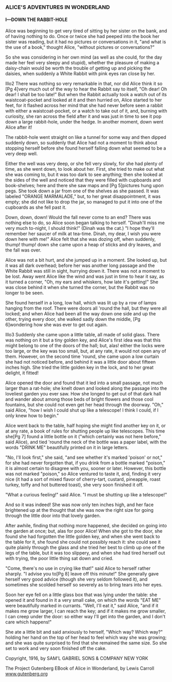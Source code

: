 ### ALICE'S ADVENTURES IN WONDERLAND

#### I—DOWN THE RABBIT-HOLE

Alice was beginning to get very tired of sitting by her sister on the bank, and of having nothing to do. Once or twice she had peeped into the book her sister was reading, but it had no pictures or conversations in it, "and what is the use of a book," thought Alice, "without pictures or conversations?"

So she was considering in her own mind (as well as she could, for the day made her feel very sleepy and stupid), whether the pleasure of making a daisy-chain would be worth the trouble of getting up and picking the daisies, when suddenly a White Rabbit with pink eyes ran close by her.

Illo2
There was nothing so very remarkable in that, nor did Alice think it so [Pg 4]very much out of the way to hear the Rabbit say to itself, "Oh dear! Oh dear! I shall be too late!" But when the Rabbit actually took a watch out of its waistcoat-pocket and looked at it and then hurried on, Alice started to her feet, for it flashed across her mind that she had never before seen a rabbit with either a waistcoat-pocket, or a watch to take out of it, and, burning with curiosity, she ran across the field after it and was just in time to see it pop down a large rabbit-hole, under the hedge. In another moment, down went Alice after it!

The rabbit-hole went straight on like a tunnel for some way and then dipped suddenly down, so suddenly that Alice had not a moment to think about stopping herself before she found herself falling down what seemed to be a very deep well.

Either the well was very deep, or she fell very slowly, for she had plenty of time, as she went down, to look about her. First, she tried to make out what she was coming to, but it was too dark to see anything; then she looked at the sides of the well and noticed that they were filled with cupboards and book-shelves; here and there she saw maps and [Pg 5]pictures hung upon pegs. She took down a jar from one of the shelves as she passed. It was labeled "ORANGE MARMALADE," but, to her great disappointment, it was empty; she did not like to drop the jar, so managed to put it into one of the cupboards as she fell past it.

Down, down, down! Would the fall never come to an end? There was nothing else to do, so Alice soon began talking to herself. "Dinah'll miss me very much to-night, I should think!" (Dinah was the cat.) "I hope they'll remember her saucer of milk at tea-time. Dinah, my dear, I wish you were down here with me!" Alice felt that she was dozing off, when suddenly, thump! thump! down she came upon a heap of sticks and dry leaves, and the fall was over.

Alice was not a bit hurt, and she jumped up in a moment. She looked up, but it was all dark overhead; before her was another long passage and the White Rabbit was still in sight, hurrying down it. There was not a moment to be lost. Away went Alice like the wind and was just in time to hear it say, as it turned a corner, "Oh, my ears and whiskers, how late it's getting!" She was close behind it when she turned the corner, but the Rabbit was no longer to be seen.

She found herself in a long, low hall, which was lit up by a row of lamps hanging from the roof. There were doors all 'round the hall, but they were all locked; and when Alice had been all the way down one side and up the other, trying every door, she walked sadly down the middle, [Pg 6]wondering how she was ever to get out again.

Illo3
Suddenly she came upon a little table, all made of solid glass. There was nothing on it but a tiny golden key, and Alice's first idea was that this might belong to one of the doors of the hall; but, alas! either the locks were too large, or the key was too small, but, at any rate, it would not open any of them. However, on the second time 'round, she came upon a low curtain she had not noticed before, and behind it was a little door about fifteen inches high. She tried the little golden key in the lock, and to her great delight, it fitted!

Alice opened the door and found that it led into a small passage, not much larger than a rat-hole; she knelt down and looked along the passage into the loveliest garden you ever saw. How she longed to get out of that dark hall and wander about among those beds of bright flowers and those cool fountains, but she could not even get her head through the doorway. "Oh," said Alice, "how I wish I could shut up like a telescope! I think I could, if I only knew how to begin."

Alice went back to the table, half hoping she might find another key on it, or at any rate, a book of rules for shutting people up like telescopes. This time she[Pg 7] found a little bottle on it ("which certainly was not here before," said Alice), and tied 'round the neck of the bottle was a paper label, with the words "DRINK ME" beautifully printed on it in large letters.

"No, I'll look first," she said, "and see whether it's marked 'poison' or not," for she had never forgotten that, if you drink from a bottle marked "poison," it is almost certain to disagree with you, sooner or later. However, this bottle was not marked "poison," so Alice ventured to taste it, and, finding it very nice (it had a sort of mixed flavor of cherry-tart, custard, pineapple, roast turkey, toffy and hot buttered toast), she very soon finished it off.

"What a curious feeling!" said Alice. "I must be shutting up like a telescope!"

And so it was indeed! She was now only ten inches high, and her face brightened up at the thought that she was now the right size for going through the little door into that lovely garden.

After awhile, finding that nothing more happened, she decided on going into the garden at once; but, alas for poor Alice! When she got to the door, she found she had forgotten the little golden key, and when she went back to the table for it, she found she could not possibly reach it: she could see it quite plainly through the glass and she tried her best to climb up one of the legs of the table, but it was too slippery, and when she had tired herself out with trying, the poor little thing sat down and cried.

"Come, there's no use in crying like that!" said Alice to herself rather sharply. "I advise you to[Pg 8] leave off this minute!" She generally gave herself very good advice (though she very seldom followed it), and sometimes she scolded herself so severely as to bring tears into her eyes.

Soon her eye fell on a little glass box that was lying under the table: she opened it and found in it a very small cake, on which the words "EAT ME" were beautifully marked in currants. "Well, I'll eat it," said Alice, "and if it makes me grow larger, I can reach the key; and if it makes me grow smaller, I can creep under the door: so either way I'll get into the garden, and I don't care which happens!"

She ate a little bit and said anxiously to herself, "Which way? Which way?" holding her hand on the top of her head to feel which way she was growing; and she was quite surprised to find that she remained the same size. So she set to work and very soon finished off the cake.

Copyright, 1916,
by SAM'L GABRIEL SONS & COMPANY
NEW YORK

The Project Gutenberg EBook of Alice in Wonderland, by Lewis Carroll
www.gutenberg.org
